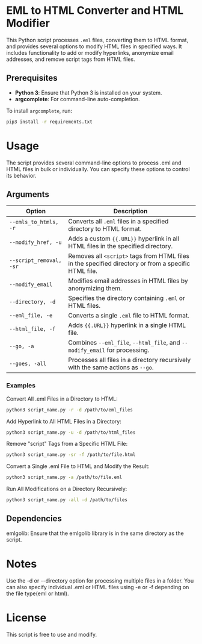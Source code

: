# EML to HTML Converter and HTML Modifier

This Python script processes `.eml` files, converting them to HTML format, and provides several options to modify HTML files in specified ways. It includes functionality to add or modify hyperlinks, anonymize email addresses, and remove script tags from HTML files.

## Prerequisites

- **Python 3**: Ensure that Python 3 is installed on your system.
- **argcomplete**: For command-line auto-completion.

To install `argcomplete`, run:
```bash 
pip3 install -r requirements.txt
```

# Usage
The script provides several command-line options to process .eml and HTML files in bulk or individually. You can specify these options to control its behavior.

## Arguments
| Option                        | Description                                                                           |
|-------------------------------|---------------------------------------------------------------------------------------|
| `--emls_to_htmls, -r`        | Converts all `.eml` files in a specified directory to HTML format.                   |
| `--modify_href, -u`          | Adds a custom `{{.URL}}` hyperlink in all HTML files in the specified directory.     |
| `--script_removal, -sr`      | Removes all `<script>` tags from HTML files in the specified directory or from a specific HTML file. |
| `--modify_email`              | Modifies email addresses in HTML files by anonymizing them.                          |
| `--directory, -d`            | Specifies the directory containing `.eml` or HTML files.                            |
| `--eml_file, -e`             | Converts a single `.eml` file to HTML format.                                       |
| `--html_file, -f`            | Adds `{{.URL}}` hyperlink in a single HTML file.                                    |
| `--go, -a`                   | Combines `--eml_file`, `--html_file`, and `--modify_email` for processing.          |
| `--goes, -all`               | Processes all files in a directory recursively with the same actions as `--go`.      |

### Examples
Convert All .eml Files in a Directory to HTML:

```bash
python3 script_name.py -r -d /path/to/eml_files
```
Add Hyperlink to All HTML Files in a Directory:

```bash
python3 script_name.py -u -d /path/to/html_files
```
Remove "script" Tags from a Specific HTML File:

```bash
python3 script_name.py -sr -f /path/to/file.html
```
Convert a Single .eml File to HTML and Modify the Result:

```bash
python3 script_name.py -a /path/to/file.eml
```
Run All Modifications on a Directory Recursively:

```bash
python3 script_name.py -all -d /path/to/files
```

## Dependencies

emlgolib: Ensure that the emlgolib library is in the same directory as the script.

# Notes
Use the -d or --directory option for processing multiple files in a folder.
You can also specify individual .eml or HTML files using -e or -f depending on the file type(eml or html).

# License
This script is free to use and modify.